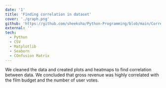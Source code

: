 ```yaml
---
date: '1'
title: 'Finding correlation in dataset'
cover: './graph.png'
github: 'https://github.com/sheeksha/Python-Programming/blob/main/Correlation%20on%20Movie%20Industry%20dataset.ipynb'
external: ''
tech:
  - Python
  - CSV
  - Matplotlib
  - Seaborn
  - COnfusion Matrix
---
```


We cleaned the data and created plots and heatmaps to find correlation between data. We concluded that gross revenue was highly correlated with the film budget and the number of user votes.

